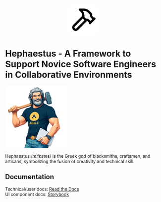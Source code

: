 <div align="center">
  <img alt="Hephaestus Logo" height="100px" src="./webapp/public/apple-touch-icon.png" style="border-radius: 16%">
</div>

# Hephaestus - A Framework to Support Novice Software Engineers in Collaborative Environments

<img alt="Agile Hephaestus" height="200px" src="./docs/images/agile_hephaestus.png">

Hephaestus /hɪˈfɛstəs/ is the Greek god of blacksmiths, craftsmen, and artisans, symbolizing the fusion of creativity and technical skill.

## Documentation

Technical/user docs: [Read the Docs](https://ls1intum.github.io/Hephaestus/)  
UI component docs: [Storybook](https://develop--66a8981a27ced8fef3190d41.chromatic.com/)
